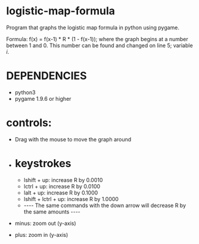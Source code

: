 # logistic-map-formula
Program that graphs the logistic map formula in python using pygame.

Formula: f(x) = f(x-1) * R * (1 - f(x-1)); where the graph begins at a number between 1 and 0. This number can be found and changed on line 5; variable *i*.
# DEPENDENCIES
  - python3
  - pygame 1.9.6 or higher

# controls:
  - Drag with the mouse to move the graph around
  - # keystrokes
    - lshift + up: increase R by 0.0010
    - lctrl + up: increase R by 0.0100
    - lalt + up: increase R by 0.1000
    - lshift + lctrl + up: increase R by 1.0000
    - ---- The same commands with the down arrow will decrease R by the same amounts ----
  
  - minus: zoom out (y-axis)
  - plus: zoom in (y-axis)
